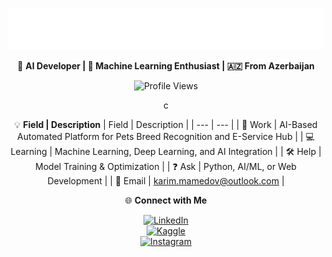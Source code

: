 <div align="center">

![Banner](./bannerr.svg)

🚀 **AI Developer | 🧠 Machine Learning Enthusiast | 🇦🇿 From Azerbaijan**

![Profile Views](https://camo.githubusercontent.com/45e7b3869867b3e069657b06783723346cbb8e2cf700d73ec8e164ed7f7a034f/68747470733a2f2f6b6f6d617265762e636f6d2f67687076632f3f757365726e616d653d4661697a7962726f266c6162656c3d50726f66696c65253230566965777326636f6c6f723d306537356236267374796c653d666c6174)

c

💡 **Field | Description**
| Field | Description |
| --- | --- |
| 🔧 Work | AI-Based Automated Platform for Pets Breed Recognition and E-Service Hub |
| 💻 Learning | Machine Learning, Deep Learning, and AI Integration |
| 🛠 Help | Model Training & Optimization |
| ❓ Ask | Python, AI/ML, or Web Development |
| 📧 Email | [karim.mamedov@outlook.com](mailto:karim.mamedov@outlook.com) |


🌐 **Connect with Me**  

[![LinkedIn](https://cdn-icons-png.flaticon.com/24/174/174857.png)](https://www.linkedin.com/in/karim-mamedov/)  
[![Kaggle](https://cdn-icons-png.flaticon.com/24/888/888853.png)](https://www.kaggle.com/karimmammadov1)  
[![Instagram](https://cdn-icons-png.flaticon.com/24/174/174855.png)](https://www.instagram.com/mamedoov.k/)

</div>
